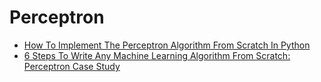 # Perceptron
- [How To Implement The Perceptron Algorithm From Scratch In Python](https://machinelearningmastery.com/implement-perceptron-algorithm-scratch-python/)
- [6 Steps To Write Any Machine Learning Algorithm From Scratch: Perceptron Case Study](https://towardsdatascience.com/6-steps-to-write-any-machine-learning-algorithm-from-scratch-perceptron-case-study-335f638a70f3)
